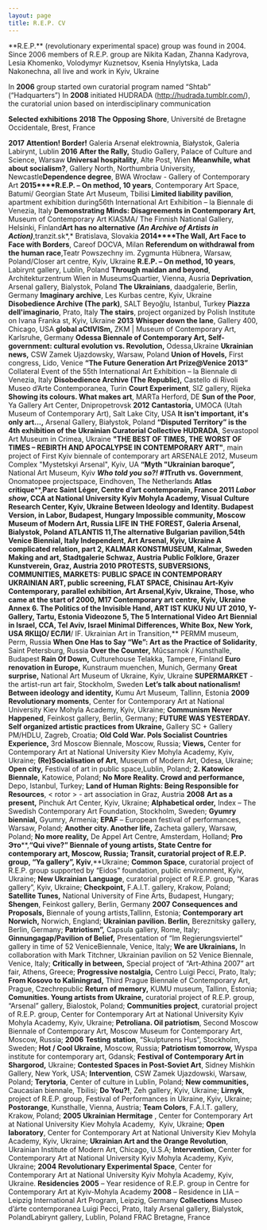 ```yaml
---
layout: page
title: R.E.P. CV
---
```


<section markdown="1" class="EN">
**R.E.P.**
(revolutionary experimental space) group was found in 2004. 
Since 2006 members of R.E.P. group are Nikita Kadan, Zhanna Kadyrova, Lesia Khomenko,
Volodymyr Kuznetsov, Ksenia Hnylytska, Lada Nakonechna,
all live and work in Kyiv, Ukraine

In **2006** group started own curatorial program
named “Shtab” (“Hadquarters”)
In **2008**
initiated HUDRADA (http://hudrada.tumblr.com/), the curatorial
union based on interdisciplinary communication

**Selected exhibitions**
**2018**
**The
Opposing Shore**, Université de Bretagne
Occidentale, Brest, France

**2017**
**Attention! Border!** Galeria
Arsenał
elektrownia, Białystok,
Galeria Labirynt, Lublin
**2016**
**After the
Rally,** Studio Gallery, Palace of Culture and Science, Warsaw
**Universal hospitality**, Alte Post, Wien
**Meanwhile, what
about socialism?**, Gallery North, Northumbria University, Newcastle**Dependence degree**, BWA Wrocław - Gallery of
Contemporary Art
**2015****R.E.P. – On method, 10 years**, Contemporary Art Space, Batumi/ Georgian State Art Museum, Tbilisi
**Limited liability pavilion**, apartment exhibition during56th International Art Exhibition – la Biennale di Venezia, Italy
**Demonstrating Minds:
Disagreements in Contemporary Art**, Museum of Contemporary Art KIASMA/
The Finnish National Gallery, Helsinki, Finland**Art has no alternative** ***(An Archive of Artists in Action)***,tranzit.sk*,* Bratislava,
Slovakia
**2014****The Wall, Art Face to Face with Borders**, Careof
DOCVA, Milan
**Referendum on withdrawal from the human race**,Teatr Powszechny im. Zygmunta Hübnera, Warsaw, Poland/Closer art centre,
Kyiv, Ukraine
**R.E.P. – On method, 10 years**, Labirynt gallery, Lublin, Poland
**Through maidan and beyond**, Architekturzentrum Wien in MuseumsQuartier,
Vienna, Ausria 
**Deprivation**, Arsenal gallery, Bialystok, Poland
**The Ukrainians**, daadgalerie, Berlin, Germany
**Imaginary archive**, Les Kurbas centre, Kyiv, Ukraine
**Disobedience Archive (The park)**, SALT Beyoğlu, Istanbul, Turkey
**Piazza dell'imaginario**, Prato, Italy
**The stairs**, project organized by Polish Institute on Ivana Franka st, Kyiv,
Ukraine
**2013** 
**Whisper down the lane**, Gallery 400, Chicago, USA
**global aCtIVISm,** ZKM | Museum
of Contemporary Art, Karlsruhe, Germany
**Odessa
Biennale of Contemporary Art, Self-government:
cultural evolution vs. Revolution,**
Odessa,Ukraine
**Ukrainian news,** CSW Zamek Ujazdowsky,
Warsaw, Poland
**Union of Hovels,**
First congress, Lido, Venice
**“The Future Generation Art Prize@Venice 2013”** Collateral Event of the 55th International Art Exhibition – la Biennale
di Venezia, Italy
**Disobedience Archive (The Republic),** Castello di Rivoli Museo d’Arte Contemporanea, Turin
**Court
Experiment**, SIZ gallery, Rijeka
**Showing its
colours. What makes art**, MARTa Herford, DE
**Sun of the
Poor**, Ya Gallery Art Center,
Dnipropetrovsk
**2012**
**Cantastoria,** UMOCA (Utah Museum
of Contemporary Art), Salt Lake City, USA
**It isn't
important, it's only art...,** Arsenal Gallery, Białystok, Poland
**“Disputed
Territory” is the 4th exhibition of the Ukrainian Curatorial Collective HUDRADA**, Sevastopol
Art Museum in Crimea, Ukraine
**"THE BEST OF TIMES, THE WORST OF TIMES – REBIRTH
AND APOCALYPSE IN CONTEMPORARY ART"**, main project of First Kyiv biennale
of contemporary art ARSENALE 2012, Museum Complex
"Mystetskyi Arsenal", Kyiv, UA
**“Myth
"Ukrainian baroque”,** National Art Museum, Kyiv
***Who told you so?!
#1*****Truth vs. Government**, Onomatopee
projectspace, Eindhoven, The Netherlands
**Atlas critique****,**Parc Saint Léger, Centre d’art
contemporain, France
**2011**
***Labor show***, CCA at
National University Kyiv Mohyla Academy, Visual Culture Research
Center, Kyiv, Ukraine
**Between
Ideology and Identity**. Budapest Version, in Labor,
Budapest, Hungary
**Impossible community**, Moscow
Museum of Modern Art, Russia 
**LIFE IN THE FOREST**, Galeria
Arsenal, Bialystok, Poland 
**ATLANTIS 11,****The alternative Bulgarian pavilion,**54th
Venice Biennial, Italy
**Independent,** Art Arsenal, Kyiv, Ukraine 
**A
complicated relation,** part 2, KALMAR KONSTMUSEUM, Kalmar, Sweden
**Making and art**,
Stadtgalerie Schwaz, Austria
**Public Folklore**, Grazer
Kunstverein, Graz, Austria 
**2010**
**PROTESTS, SUBVERSIONS, COMMUNITIES,
MARKETS: PUBLIC SPACE IN CONTEMPORARY UKRAINIAN ART**,
public screening, FLAT
SPACE, Chisinau 
**Art-Kyiv Contemporary,** parallel
exhibition, Art Arsenal,Kyiv,
Ukraine,
**Those, who came at the start of 2000**,
M17 Contemporary art centre, Kyiv, Ukraine
**Annex 6.** **The Politics of the Invisible Hand**,
ART IST KUKU NU UT 2010, Y-Gallery, Tartu,
Estonia
**Videozone 5, The 5 International Video Art
Biennial in Israel,** CCA, Tel Aviv, Israel
**Minimal Differences****,** White
Box, New York, USA
**ЯКЩО****/** **ЕСЛИ****/ IF. Ukrainian Art in Transition,** PERMM museum, Perm, Russia
**When One Has to Say “We”: Art as the Practice of
Solidarity**, Saint Petersburg, Russia 
**Over the
Counter,** Műcsarnok / Kunsthalle, Budapest
**Rain Of
Down,** Culturehouse Telakka, Tampere, Finland
**Euro renovation in Europe,** Kunstraum
muenchen, Munich, Germany
**Great surprise,** National Art Museum of Ukraine, Kyiv,
Ukraine
**SUPERMARKET** - the
artist-run art fair, Stockholm, Sweden
**Let’s talk about nationalism! Between ideology and identity,** Kumu Art
Museum, Tallinn, Estonia
**2009**
**Revolutionary moments**, Center
for Contemporary Art at National University Kiev Mohyla Academy,  Kyiv, Ukraine;
**Communism Never Happened**,
Feinkost gallery, Berlin, Germany;
**FUTURE WAS YESTERDAY. Self organized artistic
practices from Ukraine,** Gallery SC + Gallery PM/HDLU,
Zagreb, Croatia;
**Old Cold War. Pols Socialist Countries Experience,** 3rd
Moscow Biennale, Moscow, Russia;
**Views,** Center for
Contemporary Art at National University Kiev Mohyla Academy, Kyiv, Ukraine;
**(Re)Socialisation of Art**, Museum of
Modern Art, Odesa, Ukraine;
**Open city,** Festival of
art in public space,Lublin, Poland;
**2. Katowice Biennale,** Katowice,
Poland;
**No More Reality. Crowd and performance,** Depo,
Istanbul, Turkey;
**Land of Human Rights: Being Responsible for
Resources**, < rotor > - art association in Graz, Austria
**2008**
**Art as a present,** Pinchuk Art
Center, Kyiv, Ukraine;
**Alphabetical order,** Index – The
Swedish Contemporary Art Foundation, Stockholm, Sweden;
**Gyumry biennial,** Gyumry,
Armenia;
**EPAF** – European
festival of performances, Warsaw, Poland;
**Another city. Another life,** Zacheta
gallery, Warsaw, Poland;
**No more reality,** De Appel Art
Centre, Amsterdam, Holland;
**Pro** **Это****,**“Qui vive?” Biennale of young artists, State Centre
for contemporary art, Moscow, Russia;
**Transit**, curatorial projeсt
of R.E.P. group, “Ya gallery”, Kyiv**,**Ukraine;
**Common Space**, curatorial projeсt
of R.E.P. group supported by “Eidos” foundation, public
environment, Kyiv, Ukraine;
**New Ukrainian Language**, curatorial projeсt
of R.E.P. group, “Karas gallery”, Kyiv,
Ukraine;
**Checkpoint,** F.A.I.T.
gallery, Krakow, Poland;
**Satellite Tunes,** National University of Fine Arts, Budapest,
Hungary;
**Shengen**, Feinkost gallery, Berlin, Germany
**2007**
**Consequences and Proposals,** Biennale
of young artists,Tallinn, Estonia;
**Contemporary art Norwich,** Norwich,
England;
**Ukrainian pavilion. Berlin,** Bereznitsky
gallery, Berlin, Germany;
**Patriotism”,** Capsula
gallery, Rome, Italy;
**Ginnungagap/Pavilion of Belief,** Presentation
of “Im Regierungsviertel” gallery in time of 52 VeniceBiennale, Venice,
Italy;
**We are Ukrainians,** In
collaboration with Mark Titchner, Ukrainian pavilion on 52 Venice Biennale,
Venice, Italy;
**Critically in between,** Special
project of “Art-Athina 2007” art fair, Athens, Greece;
**Progressive nostalgia,** Centro
Luigi Pecci, Prato, Italy;
**From Kosovo to Kaliningrad,** Third
Prague Biennale of Contemporary Art, Prague, Czechrepublic
**Return of memory,** KUMU museum,
Tallinn, Estonia;
**Comunities. Young artists from Ukraine,** curatorial
project of R.E.P. group, “Arsenal” gallery, Bialostok, Poland;
**Communities project**, curatorial
project of R.E.P. group, Center for Contemporary Art at National University
Kyiv Mohyla Academy, Kyiv, Ukraine;
**Petroliana. Oil patriotism**,
Second Moscow Biennale of Contemporary Art, Moscow Museum for Contemporary Art,
Moscow, Russia;
**2006** 
**Testing station**, “Skulpturens
Hus”, Stockholm, Sweden;
**Hot / Cool Ukraine,** Moscow,
Russia;
**Patriotism tomorrow,** Wyspa
institute for contemporary art, Gdansk;
**Festival of Contemporary Art in Shargorod,**
Ukraine;
**Contested Spaces in Post-Soviet Art**,
Sidney Mishkin Gallery, New York, USA;
**Intervention**, CSW Zamek
Ujazdowski, Warsaw, Poland;
**Terytoria**, Center of
culture in Lublin, Poland;
**New communities,** Caucasian
biennale, Tbilisi;
**Do You?!**, Zeh
gallery, Kyiv, Ukraine;
**Lirnyk**, project of
R.E.P. group, Festival of Performances in Ukraine, Kyiv, Ukraine;
**Postorange**, Kunsthalle, Vienna, Austria;
**Team Colors**, F.A.I.T.
gallery, Krakow, Poland;
**2005**
**Ukrainian
Hermitage** , Center for Contemporary Art at National University
Kiev Mohyla Academy,  Kyiv, Ukraine;
**Open laboratory**, Center for
Contemporary Art at National University Kiev Mohyla Academy, Kyiv, Ukraine;
**Ukrainian Art and the Orange Revolution**,
Ukrainian Institute of Modern Art, Chicago, U.S.A;
**Intervention**, Center for
Contemporary Art at National University Kyiv Mohyla Academy, Kyiv, Ukraine;
**2004** 
**Revolutionary Experimental Space**,
Center for Contemporary Art at National University Kyiv Mohyla Academy, Kyiv,
Ukraine.
**Residencies**
**2005** – Year
residence of R.E.P. group in Centre for Contemporary Art at Kyiv-Mohyla Academy
**2008** – Residence
in LIA – Leipzig International Art Program, Leipzig, Germany
**Collections**
Museo d’árte
contemporanea Luigi Pecci, Prato, Italy
Arsenal gallery, Bialystok, PolandLabirynt gallery, Lublin, Poland
FRAC Bretagne, France
</section>


<section markdown="1" class="UKR>">
</section>